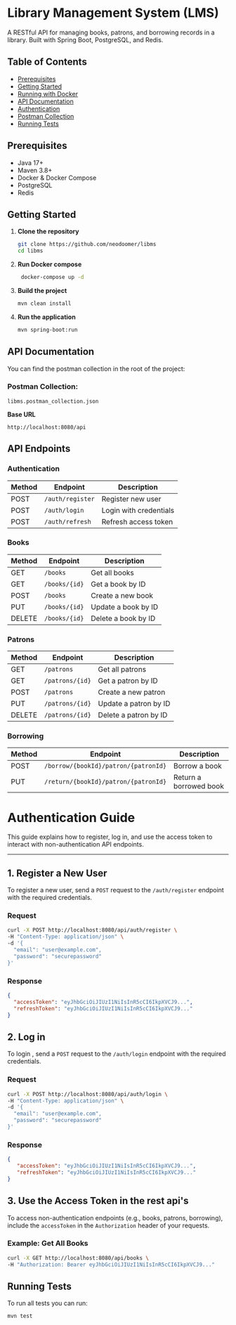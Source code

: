 # Library Management System (LMS)

A RESTful API for managing books, patrons, and borrowing records in a library. Built with Spring Boot, PostgreSQL, and Redis.

## Table of Contents
- [Prerequisites](#prerequisites)
- [Getting Started](#getting-started)
- [Running with Docker](#running-with-docker)
- [API Documentation](#api-documentation)
- [Authentication](#authentication)
- [Postman Collection](#postman-collection)
- [Running Tests](#running-tests)

## Prerequisites

- Java 17+
- Maven 3.8+
- Docker & Docker Compose
- PostgreSQL
- Redis

## Getting Started

1. **Clone the repository**
   ```bash
   git clone https://github.com/neodoomer/libms
   cd libms
   ```
2. **Run Docker compose**
   ```bash
    docker-compose up -d
   ```
3. **Build the project**
   ```bash
   mvn clean install
   ```
4. **Run the application**
   ```bash
   mvn spring-boot:run
   ```
## API Documentation
You can find the postman collection in the root of the project:

### Postman Collection:
```declarative
libms.postman_collection.json
```
**Base URL**
```declarative
http://localhost:8080/api
```
## API Endpoints

### Authentication
| Method | Endpoint       | Description          |
|--------|----------------|----------------------|
| POST   | `/auth/register` | Register new user    |
| POST   | `/auth/login`    | Login with credentials|
| POST   | `/auth/refresh`  | Refresh access token  |

### Books
| Method | Endpoint       | Description          |
|--------|----------------|----------------------|
| GET    | `/books`       | Get all books        |
| GET    | `/books/{id}`  | Get a book by ID     |
| POST   | `/books`       | Create a new book    |
| PUT    | `/books/{id}`  | Update a book by ID  |
| DELETE | `/books/{id}`  | Delete a book by ID  |

### Patrons
| Method | Endpoint         | Description           |
|--------|------------------|-----------------------|
| GET    | `/patrons`       | Get all patrons       |
| GET    | `/patrons/{id}`  | Get a patron by ID    |
| POST   | `/patrons`       | Create a new patron   |
| PUT    | `/patrons/{id}`  | Update a patron by ID |
| DELETE | `/patrons/{id}`  | Delete a patron by ID |


### Borrowing
| Method | Endpoint                          | Description                |
|--------|-----------------------------------|----------------------------|
| POST   | `/borrow/{bookId}/patron/{patronId}` | Borrow a book              |
| PUT    | `/return/{bookId}/patron/{patronId}` | Return a borrowed book     |

# Authentication Guide

This guide explains how to register, log in, and use the access token to interact with non-authentication API endpoints.

---

## 1. Register a New User

To register a new user, send a `POST` request to the `/auth/register` endpoint with the required credentials.

### Request
```bash
curl -X POST http://localhost:8080/api/auth/register \
-H "Content-Type: application/json" \
-d '{
  "email": "user@example.com",
  "password": "securepassword"
}'
```
### Response
```json
{
  "accessToken": "eyJhbGciOiJIUzI1NiIsInR5cCI6IkpXVCJ9...",
  "refreshToken": "eyJhbGciOiJIUzI1NiIsInR5cCI6IkpXVCJ9..."
}
```

## 2. Log in

To login , send a `POST` request to the `/auth/login` endpoint with the required credentials.
### Request
```bash
curl -X POST http://localhost:8080/api/auth/login \
-H "Content-Type: application/json" \
-d '{
  "email": "user@example.com",
  "password": "securepassword"
}'
```
### Response
```json
{
   "accessToken": "eyJhbGciOiJIUzI1NiIsInR5cCI6IkpXVCJ9...",
   "refreshToken": "eyJhbGciOiJIUzI1NiIsInR5cCI6IkpXVCJ9..."
}
```
## 3. Use the Access Token in the rest api's

To access non-authentication endpoints (e.g., books, patrons, borrowing),
include the `accessToken` in the `Authorization` header of your requests.

### Example: Get All Books 
```bash
curl -X GET http://localhost:8080/api/books \
-H "Authorization: Bearer eyJhbGciOiJIUzI1NiIsInR5cCI6IkpXVCJ9..."
```

## Running Tests
To run all tests you can run:
```bash
mvn test
```

